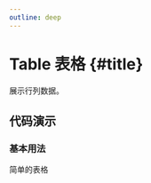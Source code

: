 ```yaml
---
outline: deep
---
```


# Table 表格 {#title}

展示行列数据。

## 代码演示


### 基本用法

简单的表格

<!-- The following frontmatter options are only applicable when using the default theme. -->

<script lang="ts" setup>
import component from './Table.tsx'
import code from './Table.tsx?raw'
</script>

<Code :component="component" :code="code" />
